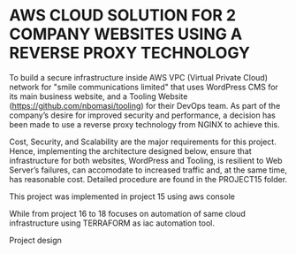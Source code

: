 # AWS CLOUD SOLUTION FOR 2 COMPANY WEBSITES USING A REVERSE PROXY TECHNOLOGY

To build a secure infrastructure inside AWS VPC (Virtual Private Cloud) network for "smile communications limited" that uses WordPress CMS for its main business website, and a Tooling Website (https://github.com/nbomasi/tooling) for their DevOps team. As part of the company’s desire for improved security and performance, a decision has been made to use a reverse proxy technology from NGINX to achieve this.

Cost, Security, and Scalability are the major requirements for this project. Hence, implementing the architecture designed below, ensure that infrastructure for both websites, WordPress and Tooling, is resilient to Web Server’s failures, can accomodate to increased traffic and, at the same time, has reasonable cost. Detailed procedure are found in the PROJECT15 folder.

This project was implemented in project 15 using aws console

While from project 16 to 18 focuses on automation of same cloud infrastructure using TERRAFORM as iac automation tool.

Project design